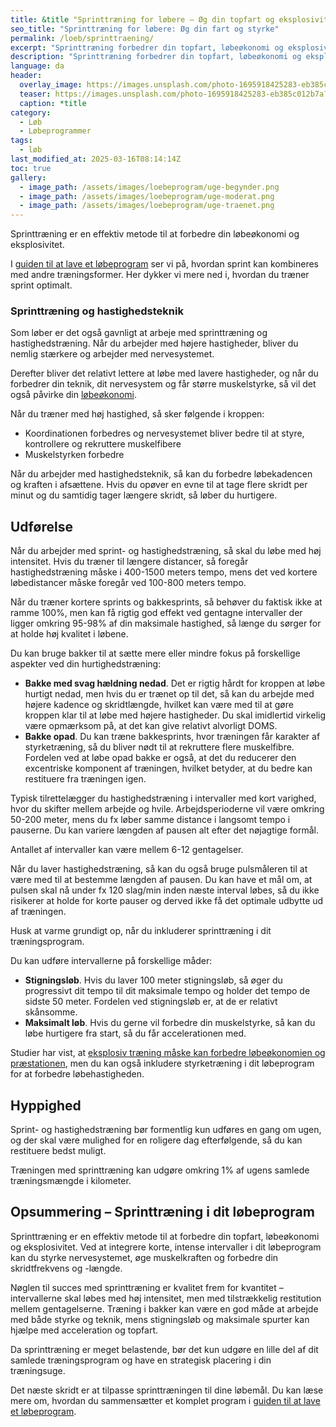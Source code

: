 ```yaml
---
title: &title "Sprinttræning for løbere – Øg din topfart og eksplosivitet"
seo_title: "Sprinttræning for løbere: Øg din fart og styrke"
permalink: /loeb/sprinttraening/
excerpt: "Sprinttræning forbedrer din topfart, løbeøkonomi og eksplosivitet. Lær, hvordan du implementerer korte, intense intervaller i din træning."
description: "Sprinttræning forbedrer din topfart, løbeøkonomi og eksplosivitet. Lær, hvordan du implementerer korte, intense intervaller i din træning."
language: da
header:
  overlay_image: https://images.unsplash.com/photo-1695918425283-eb385c012b7a?ixlib=rb-4.0.3&ixid=M3wxMjA3fDB8MHxwaG90by1wYWdlfHx8fGVufDB8fHx8fA%3D%3D&auto=format&fit=crop&h=630&w=1200&q=60
  teaser: https://images.unsplash.com/photo-1695918425283-eb385c012b7a?ixlib=rb-4.0.3&ixid=M3wxMjA3fDB8MHxwaG90by1wYWdlfHx8fGVufDB8fHx8fA%3D%3D&auto=format&fit=crop&h=300&w=400&q=10
  caption: *title
category:
  - Løb
  - Løbeprogrammer
tags:
  - løb
last_modified_at: 2025-03-16T08:14:14Z
toc: true
gallery:
  - image_path: /assets/images/loebeprogram/uge-begynder.png
  - image_path: /assets/images/loebeprogram/uge-moderat.png
  - image_path: /assets/images/loebeprogram/uge-traenet.png
---
```


Sprinttræning er en effektiv metode til at forbedre din løbeøkonomi og eksplosivitet.

I [guiden til at lave et løbeprogram](/guide-til-loebeprogram/) ser vi på, hvordan sprint kan kombineres med andre træningsformer. Her dykker vi mere ned i, hvordan du træner sprint optimalt.  

### Sprinttræning og hastighedsteknik

Som løber er det også gavnligt at arbeje med sprinttræning og hastighedstræning. Når du arbejder med højere hastigheder, bliver du nemlig stærkere og arbejder med nervesystemet.

Derefter bliver det relativt lettere at løbe med lavere hastigheder, og når du forbedrer din teknik, dit nervesystem og får større muskelstyrke, så vil det også påvirke din [løbeøkonomi](/lobeokonomi/).

Når du træner med høj hastighed, så sker følgende i kroppen:

- Koordinationen forbedres og nervesystemet bliver bedre til at styre, kontrollere og rekruttere muskelfibere
- Muskelstyrken forbedre

Når du arbejder med hastighedsteknik, så kan du forbedre løbekadencen og kraften i afsættene. Hvis du opøver en evne til at tage flere skridt per minut og du samtidig tager længere skridt, så løber du hurtigere.

## Udførelse

Når du arbejder med sprint- og hastighedstræning, så skal du løbe med høj intensitet. Hvis du træner til længere distancer, så foregår hastighedstræning måske i 400-1500 meters tempo, mens det ved kortere løbedistancer måske foregår ved 100-800 meters tempo.

Når du træner kortere sprints og bakkesprints, så behøver du faktisk ikke at ramme 100%, men kan få rigtig god effekt ved gentagne intervaller der ligger omkring 95-98% af din maksimale hastighed, så længe du sørger for at holde høj kvalitet i løbene.

Du kan bruge bakker til at sætte mere eller mindre fokus på forskellige aspekter ved din hurtighedstræning:

- **Bakke med svag hældning nedad**. Det er rigtig hårdt for kroppen at løbe hurtigt nedad, men hvis du er trænet op til det, så kan du arbejde med højere kadence og skridtlængde, hvilket kan være med til at gøre kroppen klar til at løbe med højere hastigheder. Du skal imidlertid virkelig være opmærksom på, at det kan give relativt alvorligt DOMS.
- **Bakke opad**. Du kan træne bakkesprints, hvor træningen får karakter af styrketræning, så du bliver nødt til at rekruttere flere muskelfibre. Fordelen ved at løbe opad bakke er også, at det du reducerer den excentriske komponent af træningen, hvilket betyder, at du bedre kan restituere fra træningen igen.

Typisk tilrettelægger du hastighedstræning i intervaller med kort varighed, hvor du skifter mellem arbejde og hvile. Arbejdsperioderne vil være omkring 50-200 meter, mens du fx løber samme distance i langsomt tempo i pauserne. Du kan variere længden af pausen alt efter det nøjagtige formål.

Antallet af intervaller kan være mellem 6-12 gentagelser.

Når du laver hastighedstræning, så kan du også bruge pulsmåleren til at være med til at bestemme længden af pausen. Du kan have et mål om, at pulsen skal nå under fx 120 slag/min inden næste interval løbes, så du ikke risikerer at holde for korte pauser og derved ikke få det optimale udbytte ud af træningen.

Husk at varme grundigt op, når du inkluderer sprinttræning i dit træningsprogram.

Du kan udføre intervallerne på forskellige måder:

- **Stigningsløb**. Hvis du laver 100 meter stigningsløb, så øger du progressivt dit tempo til dit maksimale tempo og holder det tempo de sidste 50 meter. Fordelen ved stigningsløb er, at de er relativt skånsomme.
- **Maksimalt løb**.  Hvis du gerne vil forbedre din muskelstyrke, så kan du løbe hurtigere fra start, så du får accelerationen med.

Studier har vist, at [eksplosiv træning måske kan forbedre løbeøkonomien og præstationen](/lobeokonomi/), men du kan også inkludere styrketræning i dit løbeprogram for at forbedre løbehastigheden.

## Hyppighed

Sprint- og hastighedstræning bør formentlig kun udføres en gang om ugen, og der skal være mulighed for en roligere dag efterfølgende, så du kan restituere bedst muligt.

Træningen med sprinttræning kan udgøre omkring 1% af ugens samlede træningsmængde i kilometer.

## Opsummering – Sprinttræning i dit løbeprogram  

Sprinttræning er en effektiv metode til at forbedre din topfart, løbeøkonomi og eksplosivitet. Ved at integrere korte, intense intervaller i dit løbeprogram kan du styrke nervesystemet, øge muskelkraften og forbedre din skridtfrekvens og -længde.  

Nøglen til succes med sprinttræning er kvalitet frem for kvantitet – intervallerne skal løbes med høj intensitet, men med tilstrækkelig restitution mellem gentagelserne. Træning i bakker kan være en god måde at arbejde med både styrke og teknik, mens stigningsløb og maksimale spurter kan hjælpe med acceleration og topfart.  

Da sprinttræning er meget belastende, bør det kun udgøre en lille del af dit samlede træningsprogram og have en strategisk placering i din træningsuge.  

Det næste skridt er at tilpasse sprinttræningen til dine løbemål. Du kan læse mere om, hvordan du sammensætter et komplet program i [guiden til at lave et løbeprogram](/guide-til-loebeprogram/).

